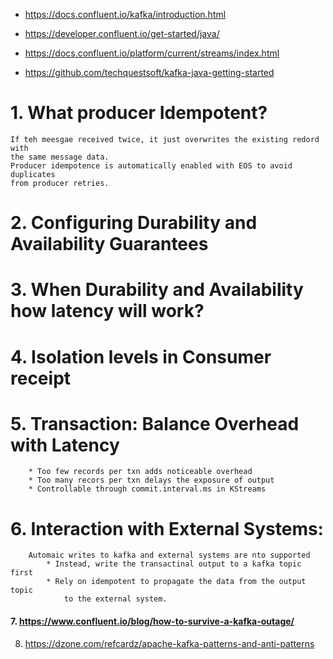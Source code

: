* https://docs.confluent.io/kafka/introduction.html
* https://developer.confluent.io/get-started/java/
* https://docs.confluent.io/platform/current/streams/index.html

* https://github.com/techquestsoft/kafka-java-getting-started

# 1. What producer Idempotent? 
    If teh meesgae received twice, it just overwrites the existing redord with 
    the same message data.
    Producer idempotence is automatically enabled with EOS to avoid duplicates 
    from producer retries.

# 2. Configuring Durability and Availability Guarantees

# 3. When Durability and Availability how latency will work?

# 4. Isolation levels in Consumer receipt

# 5. Transaction: Balance Overhead with Latency
        * Too few records per txn adds noticeable overhead
        * Too many recors per txn delays the exposure of output
        * Controllable through commit.interval.ms in KStreams

# 6. Interaction with External Systems:
        Automaic writes to kafka and external systems are nto supported
            * Instead, write the transactinal output to a kafka topic first
            * Rely on idempotent to propagate the data from the output topic 
                to the external system. 

#### 7. https://www.confluent.io/blog/how-to-survive-a-kafka-outage/

 8. https://dzone.com/refcardz/apache-kafka-patterns-and-anti-patterns










